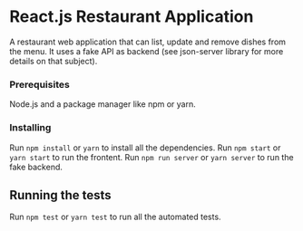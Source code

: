 # React.js Restaurant Application

A restaurant web application that can list, update and remove dishes from the menu. It uses a fake API as backend (see json-server library for more details on that subject).

### Prerequisites

Node.js and a package manager like npm or yarn.

### Installing

Run `npm install` or `yarn` to install all the dependencies.
Run `npm start` or `yarn start` to run the frontent.
Run `npm run server` or `yarn server` to run the fake backend.

## Running the tests

Run `npm test` or `yarn test` to run all the automated tests.
